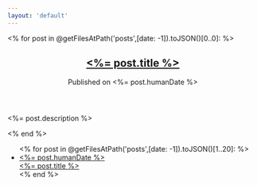 ```yaml
---
layout: 'default'
---
```


<% for post in @getFilesAtPath('posts',[date: -1]).toJSON()[0..0]: %>
<article class="entry l-container">
	<header class="entry__header">
		<h1 class="entry__title"><a href="<%= post.url %>"><%= post.title %></a></h1>
		<p class="entry__date brand-type"><i class="icon icon--drop"></i> <span class="quiet">Published on</span> <%= post.humanDate %></h1>
	</header>
	<div class="entry__body">
		<p><%= post.description %></p>
	</div>
</article>
<% end %>

<ul class="entry-list l-container">
<% for post in @getFilesAtPath('posts',[date: -1]).toJSON()[1..20]: %>
	<li>
		<a href="<%= post.url %>">
			<div class="entry-list__date brand-type"><%= post.humanDate %></div>
			<div class="entry-list__title"><%= post.title %></div>
		</a>
	</li>
<% end %>
</ul>
